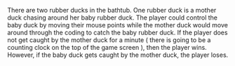 There are two rubber ducks in the bathtub. One rubber duck is a mother duck chasing around her baby rubber duck. 
The player could control the baby duck by moving their mouse points while the mother duck would move around through 
the coding to catch the baby rubber duck. If the player does not get caught by the mother duck for a minute
( there is going to be a counting clock on the top of the game screen ), then the player wins.
However, if the baby duck gets caught by the mother duck, the player loses. 
